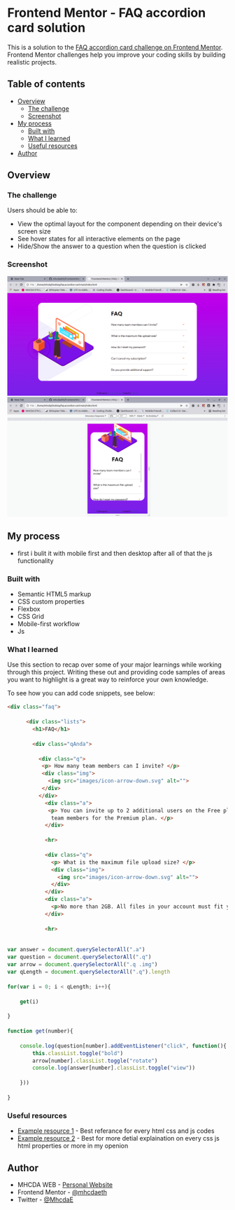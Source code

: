# Frontend Mentor - FAQ accordion card solution

This is a solution to the [FAQ accordion card challenge on Frontend Mentor](https://www.frontendmentor.io/challenges/faq-accordion-card-XlyjD0Oam). Frontend Mentor challenges help you improve your coding skills by building realistic projects. 

## Table of contents

- [Overview](#overview)
  - [The challenge](#the-challenge)
  - [Screenshot](#screenshot)
- [My process](#my-process)
  - [Built with](#built-with)
  - [What I learned](#what-i-learned)
  - [Useful resources](#useful-resources)
- [Author](#author)


## Overview

### The challenge

Users should be able to:

- View the optimal layout for the component depending on their device's screen size
- See hover states for all interactive elements on the page
- Hide/Show the answer to a question when the question is clicked

### Screenshot

![](screenshots/Screenshot.png)
![](screenshots/Screenshot-mobile.png)

## My process

- first i bulit it with mobile first and then desktop after all of that the js functionality

### Built with

- Semantic HTML5 markup
- CSS custom properties
- Flexbox
- CSS Grid
- Mobile-first workflow
- Js
### What I learned

Use this section to recap over some of your major learnings while working through this project. Writing these out and providing code samples of areas you want to highlight is a great way to reinforce your own knowledge.

To see how you can add code snippets, see below:

```html
<div class="faq">

      <div class="lists">
        <h1>FAQ</h1>

        <div class="qAnda">
  
          <div class="q">
           <p> How many team members can I invite? </p>
           <div class="img">
             <img src="images/icon-arrow-down.svg" alt="">
           </div>
          </div>
            <div class="a">
             <p> You can invite up to 2 additional users on the Free plan. There is no limit on 
              team members for the Premium plan. </p>
            </div>    
            
            <hr>
  
            <div class="q">
              <p> What is the maximum file upload size? </p>
              <div class="img">
                <img src="images/icon-arrow-down.svg" alt="">
              </div>
            </div>
            <div class="a">
              <p>No more than 2GB. All files in your account must fit your allotted storage space.</p>
            </div>
            
            <hr>
```


```js loops and gives all the html elements a event listener with out typing event listener for all the question elelemts

var answer = document.querySelectorAll(".a")
var question = document.querySelectorAll(".q")
var arrow = document.querySelectorAll(".q .img")
var qLength = document.querySelectorAll(".q").length

for(var i = 0; i < qLength; i++){
    
    get(i)

}

function get(number){

    console.log(question[number].addEventListener("click", function(){
        this.classList.toggle("bold")
        arrow[number].classList.toggle("rotate")
        console.log(answer[number].classList.toggle("view"))

    }))

}
```

### Useful resources

- [Example resource 1](https://www.w3schools.com) - Best referance for every html css and js codes
- [Example resource 2](https://www.mdn.com) - Best for more detial explaination on every css js html properties or more in my openion

## Author

- MHCDA WEB - [Personal Website](https://l.instagram.com/?u=https%3A%2F%2Fmhcdaeth.github.io%2Fmhcda-eth-web-v2.0%2F&e=ATPAww3rFG5eut5TBkT5JUcz9pju1Or8E1VaQyVT1fWS6D3_cLLe5tsUEGmN_pBT1FEnFj8wRmuSvyAWc19S7hA&s=1)
- Frontend Mentor - [@mhcdaeth](https://www.frontendmentor.io/profile/mhcdaeth)
- Twitter - [@MhcdaE](https://twitter.com/MhcdaE/)
